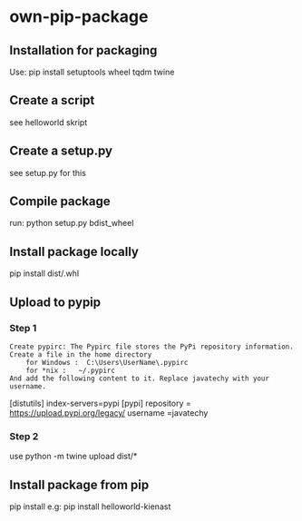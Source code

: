 # own-pip-package

## Installation for packaging
Use: pip install setuptools wheel tqdm twine

## Create a script
see helloworld skript

## Create a setup.py
see setup.py for this


## Compile package
run: python setup.py bdist_wheel


## Install package locally
pip install dist/<filename>.whl


## Upload to pypip

### Step 1
    Create pypirc: The Pypirc file stores the PyPi repository information. Create a file in the home directory
        for Windows :  C:\Users\UserName\.pypirc 
        for *nix :   ~/.pypirc 
    And add the following content to it. Replace javatechy with your username.

[distutils] 
index-servers=pypi
[pypi] 
repository = https://upload.pypi.org/legacy/ 
username =javatechy

### Step 2
use python -m twine upload dist/*

## Install package from pip
pip install <name in setup.py> e.g:
pip install helloworld-kienast